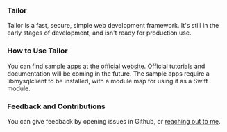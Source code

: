 ### Tailor

Tailor is a fast, secure, simple web development framework. It's still in the
early stages of development, and isn't ready for production use.

### How to Use Tailor

You can find sample apps at
[the official website](http://johnbrownlee.com/tailor/about). Official
tutorials and documentation will be coming in the future. The sample apps
require a libmysqlclient to be installed, with a module map for using it as a
Swift module.

### Feedback and Contributions

You can give feedback by opening issues in Github, or
[reaching out to me](http://johnbrownlee.com/contact).